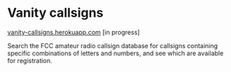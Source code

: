 # Vanity callsigns

[vanity-callsigns.herokuapp.com](https://vanity-callsigns.herokuapp.com/) [in progress]

Search the FCC amateur radio callsign database for callsigns containing specific combinations of letters and numbers, and see which are available for registration.
